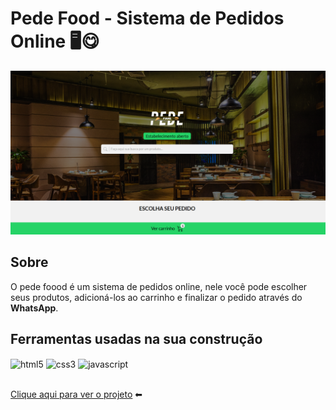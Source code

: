 <h1>
Pede Food - Sistema de Pedidos Online 🖥😋
</h1>

<img src= "src/image/img-pede-food.png" />

## Sobre

O pede foood é um sistema de pedidos online, nele você pode escolher seus produtos, adicioná-los ao carrinho e finalizar o pedido através do **WhatsApp**.

## Ferramentas usadas na sua construção

<div style="display: inline_block">
<img src="https://img.shields.io/badge/HTML5-E34F26?style=for-the-badge&logo=html5&logoColor=white" alt="html5" align="center">
<img src="https://img.shields.io/badge/CSS3-1572B6?style=for-the-badge&logo=css3&logoColor=white" alt="css3" align="center">
<img src="https://img.shields.io/badge/JavaScript-F7DF1E?style=for-the-badge&logo=javascript&logoColor=black" alt="javascript" align="center">
</div></br>

<a href="#">Clique aqui para ver o projeto</a> ⬅
